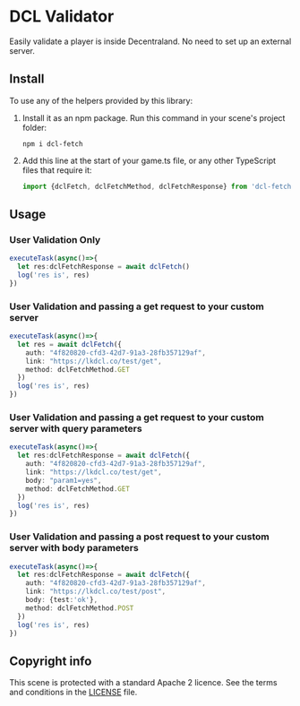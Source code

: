 # DCL Validator

Easily validate a player is inside Decentraland. No need to set up an external server.

## Install

To use any of the helpers provided by this library:

1. Install it as an npm package. Run this command in your scene's project folder:

   ```
   npm i dcl-fetch
   ```

2. Add this line at the start of your game.ts file, or any other TypeScript files that require it:

   ```ts
   import {dclFetch, dclFetchMethod, dclFetchResponse} from 'dcl-fetch''
   ```

## Usage

### User Validation Only

```ts
executeTask(async()=>{
  let res:dclFetchResponse = await dclFetch()
  log('res is', res)
})
```

### User Validation and passing a get request to your custom server

```ts
executeTask(async()=>{
  let res = await dclFetch({
    auth: "4f820820-cfd3-42d7-91a3-28fb357129af",
    link: "https://lkdcl.co/test/get",
    method: dclFetchMethod.GET
  })
  log('res is', res)
})
```

### User Validation and passing a get request to your custom server with query parameters

```ts
executeTask(async()=>{
  let res:dclFetchResponse = await dclFetch({
    auth: "4f820820-cfd3-42d7-91a3-28fb357129af",
    link: "https://lkdcl.co/test/get",
    body: "param1=yes",
    method: dclFetchMethod.GET
  })
  log('res is', res)
})
```

### User Validation and passing a post request to your custom server with body parameters

```ts
executeTask(async()=>{
  let res:dclFetchResponse = await dclFetch({
    auth: "4f820820-cfd3-42d7-91a3-28fb357129af",
    link: "https://lkdcl.co/test/post",
    body: {test:'ok'},
    method: dclFetchMethod.POST
  })
  log('res is', res)
})
```

## Copyright info

This scene is protected with a standard Apache 2 licence. See the terms and conditions in the [LICENSE](/LICENSE) file.
